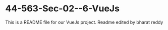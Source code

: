 # 44-563-Sec-02--6-VueJs

This is a README file for our VueJs project.
Readme edited by bharat reddy